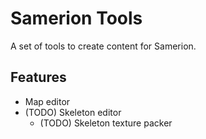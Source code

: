 # Samerion Tools

A set of tools to create content for Samerion.

## Features

- Map editor
- (TODO) Skeleton editor
  - (TODO) Skeleton texture packer
